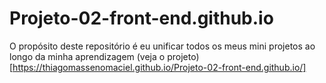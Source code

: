 # Projeto-02-front-end.github.io
O propósito deste repositório é eu unificar todos os meus mini projetos ao longo da minha aprendizagem
(veja o projeto)[https://thiagomassenomaciel.github.io/Projeto-02-front-end.github.io/]

